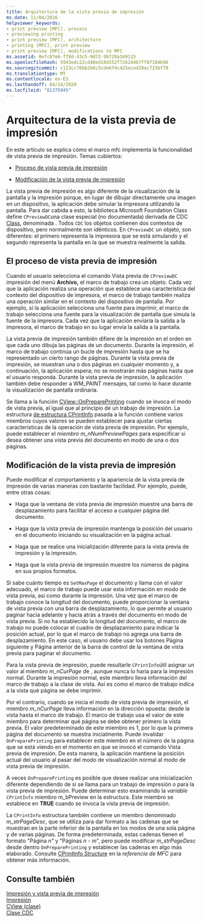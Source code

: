 ```yaml
---
title: Arquitectura de la vista previa de impresión
ms.date: 11/04/2016
helpviewer_keywords:
- print preview [MFC], process
- previewing printing
- print preview [MFC], architecture
- printing [MFC], print preview
- print preview [MFC], modifications to MFC
ms.assetid: 0efc87e6-ff8d-43c5-9d72-9b729a169115
ms.openlocfilehash: 5943edc22cd48ed10d152f72624467ff87104b96
ms.sourcegitcommit: c123cc76bb2b6c5cde6f4c425ece420ac733bf70
ms.translationtype: MT
ms.contentlocale: es-ES
ms.lasthandoff: 04/14/2020
ms.locfileid: "81375945"
---
```

# <a name="print-preview-architecture"></a>Arquitectura de la vista previa de impresión

En este artículo se explica cómo el marco mfc implementa la funcionalidad de vista previa de impresión. Temas cubiertos:

- [Proceso de vista previa de impresión](#_core_the_print_preview_process)

- [Modificación de la vista previa de impresión](#_core_modifying_print_preview)

La vista previa de impresión es algo diferente de la visualización de la pantalla y la impresión porque, en lugar de dibujar directamente una imagen en un dispositivo, la aplicación debe simular la impresora utilizando la pantalla. Para dar cabida a esto, la biblioteca Microsoft Foundation Class define `CPreviewDC`una clase especial (no documentada) derivada de CDC [Class](../mfc/reference/cdc-class.md), denominada . Todos `CDC` los objetos contienen dos contextos de dispositivo, pero normalmente son idénticos. En `CPreviewDC` un objeto, son diferentes: el primero representa la impresora que se está simulando y el segundo representa la pantalla en la que se muestra realmente la salida.

## <a name="the-print-preview-process"></a><a name="_core_the_print_preview_process"></a>El proceso de vista previa de impresión

Cuando el usuario selecciona el comando Vista previa de `CPreviewDC` impresión del menú **Archivo,** el marco de trabajo crea un objeto. Cada vez que la aplicación realiza una operación que establece una característica del contexto del dispositivo de impresora, el marco de trabajo también realiza una operación similar en el contexto del dispositivo de pantalla. Por ejemplo, si la aplicación selecciona una fuente para imprimir, el marco de trabajo selecciona una fuente para la visualización de pantalla que simula la fuente de la impresora. Cada vez que la aplicación enviaría la salida a la impresora, el marco de trabajo en su lugar envía la salida a la pantalla.

La vista previa de impresión también difiere de la impresión en el orden en que cada uno dibuja las páginas de un documento. Durante la impresión, el marco de trabajo continúa un bucle de impresión hasta que se ha representado un cierto rango de páginas. Durante la vista previa de impresión, se muestran una o dos páginas en cualquier momento y, a continuación, la aplicación espera; no se mostrarán más páginas hasta que el usuario responda. Durante la vista previa de impresión, la aplicación también debe responder a WM_PAINT mensajes, tal como lo hace durante la visualización de pantalla ordinaria.

Se llama a la función [CView::OnPreparePrinting](../mfc/reference/cview-class.md#onprepareprinting) cuando se invoca el modo de vista previa, al igual que al principio de un trabajo de impresión. La estructura [de estructura CPrintInfo](../mfc/reference/cprintinfo-structure.md) pasada a la función contiene varios miembros cuyos valores se pueden establecer para ajustar ciertas características de la operación de vista previa de impresión. Por ejemplo, puede establecer el *miembro m_nNumPreviewPages* para especificar si desea obtener una vista previa del documento en modo de una o dos páginas.

## <a name="modifying-print-preview"></a><a name="_core_modifying_print_preview"></a>Modificación de la vista previa de impresión

Puede modificar el comportamiento y la apariencia de la vista previa de impresión de varias maneras con bastante facilidad. Por ejemplo, puede, entre otras cosas:

- Haga que la ventana de vista previa de impresión muestre una barra de desplazamiento para facilitar el acceso a cualquier página del documento.

- Haga que la vista previa de impresión mantenga la posición del usuario en el documento iniciando su visualización en la página actual.

- Haga que se realice una inicialización diferente para la vista previa de impresión y la impresión.

- Haga que la vista previa de impresión muestre los números de página en sus propios formatos.

Si sabe cuánto tiempo es `SetMaxPage` el documento y llama con el valor adecuado, el marco de trabajo puede usar esta información en modo de vista previa, así como durante la impresión. Una vez que el marco de trabajo conoce la longitud del documento, puede proporcionar la ventana de vista previa con una barra de desplazamiento, lo que permite al usuario paginar hacia adelante y hacia atrás a través del documento en modo de vista previa. Si no ha establecido la longitud del documento, el marco de trabajo no puede colocar el cuadro de desplazamiento para indicar la posición actual, por lo que el marco de trabajo no agrega una barra de desplazamiento. En este caso, el usuario debe usar los botones Página siguiente y Página anterior de la barra de control de la ventana de vista previa para paginar el documento.

Para la vista previa de impresión, puede resultarle `CPrintInfo`útil asignar un valor al miembro *m_nCurPage* de , aunque nunca lo haría para la impresión normal. Durante la impresión normal, este miembro lleva información del marco de trabajo a la clase de vista. Así es como el marco de trabajo indica a la vista qué página se debe imprimir.

Por el contrario, cuando se inicia el modo de vista previa de impresión, el miembro *m_nCurPage* lleva información en la dirección opuesta: desde la vista hasta el marco de trabajo. El marco de trabajo usa el valor de este miembro para determinar qué página se debe obtener primero la vista previa. El valor predeterminado de este miembro es 1, por lo que la primera página del documento se muestra inicialmente. Puede invalidar `OnPreparePrinting` para establecer este miembro en el número de la página que se está viendo en el momento en que se invocó el comando Vista previa de impresión. De esta manera, la aplicación mantiene la posición actual del usuario al pasar del modo de visualización normal al modo de vista previa de impresión.

A veces `OnPreparePrinting` es posible que desee realizar una inicialización diferente dependiendo de si se llama para un trabajo de impresión o para la vista previa de impresión. Puede determinar esto examinando la *variable* `CPrintInfo` miembro m_bPreview en la estructura. Este miembro se establece en **TRUE** cuando se invoca la vista previa de impresión.

La `CPrintInfo` estructura también contiene un miembro denominado *m_strPageDesc*, que se utiliza para dar formato a las cadenas que se muestran en la parte inferior de la pantalla en los modos de una sola página y de varias páginas. De forma predeterminada, estas cadenas tienen el formato "Página *n"* y "Páginas *n* - *m*", pero puede modificar *m_strPageDesc* desde dentro `OnPreparePrinting` y establecer las cadenas en algo más elaborado. Consulte [CPrintInfo Structure](../mfc/reference/cprintinfo-structure.md) en la *referencia de MFC* para obtener más información.

## <a name="see-also"></a>Consulte también

[Impresión y vista previa de impresión](../mfc/printing-and-print-preview.md)<br/>
[Impresión](../mfc/printing.md)<br/>
[CView (clase)](../mfc/reference/cview-class.md)<br/>
[Clase CDC](../mfc/reference/cdc-class.md)
